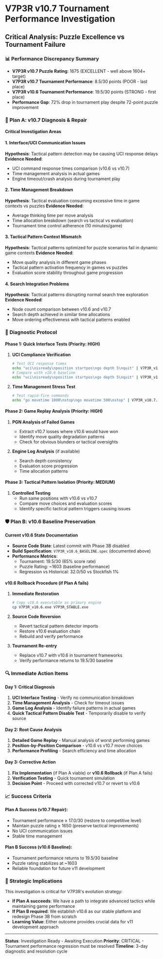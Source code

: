 # V7P3R v10.7 Tournament Performance Investigation
## Critical Analysis: Puzzle Excellence vs Tournament Failure

### 📊 **Performance Discrepancy Summary**
- **V7P3R v10.7 Puzzle Rating**: 1675 (EXCELLENT - well above 1604+ target)
- **V7P3R v10.7 Tournament Performance**: 8.5/30 points (POOR - last place)
- **V7P3R v10.6 Tournament Performance**: 19.5/30 points (STRONG - first place)
- **Performance Gap**: 72% drop in tournament play despite 72-point puzzle improvement

### 🎯 **Plan A: v10.7 Diagnosis & Repair**

#### Critical Investigation Areas

#### 1. **Interface/UCI Communication Issues**
**Hypothesis**: Tactical pattern detection may be causing UCI response delays
**Evidence Needed**:
- UCI command response times comparison (v10.6 vs v10.7)
- Time management analysis in actual games
- Engine timeout/crash analysis during tournament play

#### 2. **Time Management Breakdown**
**Hypothesis**: Tactical evaluation consuming excessive time in game contexts vs puzzles
**Evidence Needed**:
- Average thinking time per move analysis
- Time allocation breakdown (search vs tactical vs evaluation)
- Tournament time control adherence (10 minutes/game)

#### 3. **Tactical Pattern Context Mismatch**
**Hypothesis**: Tactical patterns optimized for puzzle scenarios fail in dynamic game contexts
**Evidence Needed**:
- Move quality analysis in different game phases
- Tactical pattern activation frequency in games vs puzzles
- Evaluation score stability throughout game progression

#### 4. **Search Integration Problems**
**Hypothesis**: Tactical patterns disrupting normal search tree exploration
**Evidence Needed**:
- Node count comparison between v10.6 and v10.7
- Search depth achieved in similar time allocations
- Move ordering effectiveness with tactical patterns enabled

### 🔧 **Diagnostic Protocol**

#### Phase 1: Quick Interface Tests (Priority: HIGH)
1. **UCI Compliance Verification**
   ```bash
   # Test UCI response times
   echo "uci\nisready\nposition startpos\ngo depth 5\nquit" | V7P3R_v10.7.exe
   # Compare with v10.6 baseline
   echo "uci\nisready\nposition startpos\ngo depth 5\nquit" | V7P3R_v10.6.exe
   ```

2. **Time Management Stress Test**
   ```bash
   # Test rapid-fire commands
   echo "go movetime 1000\nstop\ngo movetime 500\nstop" | V7P3R_v10.7.exe
   ```

#### Phase 2: Game Replay Analysis (Priority: HIGH)
1. **PGN Analysis of Failed Games**
   - Extract v10.7 losses where v10.6 would have won
   - Identify move quality degradation patterns
   - Check for obvious blunders or tactical oversights

2. **Engine Log Analysis** (if available)
   - Search depth consistency
   - Evaluation score progression
   - Time allocation patterns

#### Phase 3: Tactical Pattern Isolation (Priority: MEDIUM)
1. **Controlled Testing**
   - Run same positions with v10.6 vs v10.7
   - Compare move choices and evaluation scores
   - Identify specific tactical pattern triggers causing issues

### 🛡️ **Plan B: v10.6 Baseline Preservation**

#### **Current v10.6 State Documentation**
- **Source Code State**: Latest commit with Phase 3B disabled
- **Build Specification**: `V7P3R_v10.6_BASELINE.spec` (documented above)
- **Performance Metrics**: 
  - Tournament: 19.5/30 (65% score rate)
  - Puzzle Rating: ~1603 (baseline performance)
  - Regression vs Historical: 32.0/50 vs Stockfish 1%

#### **v10.6 Rollback Procedure** (if Plan A fails)
1. **Immediate Restoration**
   ```bash
   # Copy v10.6 executable as primary engine
   cp V7P3R_v10.6.exe V7P3R_STABLE.exe
   ```

2. **Source Code Reversion**
   - Revert tactical pattern detector imports
   - Restore v10.6 evaluation chain
   - Rebuild and verify performance

3. **Tournament Re-entry**
   - Replace v10.7 with v10.6 in tournament frameworks
   - Verify performance returns to 19.5/30 baseline

### 🔍 **Immediate Action Items**

#### Day 1: Critical Diagnosis
1. **UCI Interface Testing** - Verify no communication breakdown
2. **Time Management Analysis** - Check for timeout issues
3. **Game Log Analysis** - Identify failure patterns in actual games
4. **Quick Tactical Pattern Disable Test** - Temporarily disable to verify source

#### Day 2: Root Cause Analysis
1. **Detailed Game Replay** - Manual analysis of worst performing games
2. **Position-by-Position Comparison** - v10.6 vs v10.7 move choices
3. **Performance Profiling** - Search efficiency and time allocation

#### Day 3: Corrective Action
1. **Fix Implementation** (if Plan A viable) or **v10.6 Rollback** (if Plan A fails)
2. **Verification Testing** - Quick tournament simulation
3. **Decision Point** - Proceed with corrected v10.7 or revert to v10.6

### 📈 **Success Criteria**

#### Plan A Success (v10.7 Repair):
- Tournament performance ≥ 17.0/30 (restore to competitive level)
- Maintain puzzle rating ≥ 1650 (preserve tactical improvements)
- No UCI communication issues
- Stable time management

#### Plan B Success (v10.6 Baseline):
- Tournament performance returns to 19.5/30 baseline
- Puzzle rating stabilizes at ~1603
- Reliable foundation for future v11 development

### 🎯 **Strategic Implications**

This investigation is critical for V7P3R's evolution strategy:
- **If Plan A succeeds**: We have a path to integrate advanced tactics while maintaining game performance
- **If Plan B required**: We establish v10.6 as our stable platform and redesign Phase 3B from scratch
- **Learning Value**: Either outcome provides crucial data for v11 development approach

---

**Status**: Investigation Ready - Awaiting Execution
**Priority**: CRITICAL - Tournament performance regression must be resolved
**Timeline**: 3-day diagnostic and resolution cycle